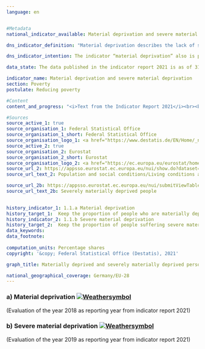```yaml
---
language: en    


#Metadata    
national_indicator_available: Material deprivation and severe material deprivation    

dns_indicator_definition: "Material deprivation describes the lack of specific consumer goods and the involuntary foregoing of discretionary consumption for financial reasons. The two indicators represent the proportion of people out of the total population who are deemed to suffer either material deprivation (1.1.a) or severe material deprivation (1.1.b). The designation of (severe) material deprivation applies to all people whose household meets at least three (severely materially deprived: at least four) of nine defined criteria reflecting the financial restrictions of the household."    

dns_indicator_intention: The indicator “material deprivation” also is part of the extensive reporting on poverty and wealth conducted by the Federal Government. By identifying individual deficiencies, it aims to act as a substitute for illustrating living conditions threatened by poverty. Therefore both, the percentage of persons who are materially as well as severely materially deprived, should stay below the level within the European Union.    

data_state: The data published in the indicator report 2021 is as of 31.12.2020. The data shown on the DNS-Online-Platform is updated regularly, so that more current data may be available online than published in the indicator report 2021.    

indicator_name: Material deprivation and severe material deprivation    
section: Poverty    
postulate: Reducing poverty    

#Content    
content_and_progress: "<i>Text from the Indicator Report 2021</i><br><br>The data are drawn from the Europe-wide harmonised annual Statistics on Income and Living Conditions (EU-SILC), which in Germany is conducted by the Federal Statistical Office in cooperation with the statistical offices of the various Länder and titled “Living in Europe”. This involves about 14,000 private households in Germany which voluntarily provide information on their income and living conditions annually.<br><br><br><br>The indicators show the respective proportion of the population for which according to a self-assessment involuntary foregoing or deficiencies in several areas apply for financial reasons. The selected survey variables are expenditures based on a lifestyle that is considered appropriate, desirable or even necessary in Europe. These nine criteria used to characterise “material deprivation” are standardised across all countries in which EU-SILC is conducted, thereby allowing Europe-wide comparisons.<br><br><br><br>Specifically, the nine criteria cover: the lack of a car, a washing machine, a colour TV or a telephone in the household (in each case because the household is unable to afford one); a financial difficulty, paying rent, mortgage or utility bills on time, ensuring adequate heating in the residence, eating meat, fish or an equivalent vegetarian meal every second day, spending one week’s holidays per year outside the actual residence or meeting unplanned expenditures of a specific amount (poverty threshold of the previous year; 2017: 1,000 euros) from one’s own financial resources.<br><br><br><br>Material deprivation is associated with the problem of social exclusion because participation in social life is jeopardised by the lack of financial means. The “severe material deprivation” indicator is also part of the “poverty or social exclusion” indicator, which is used to measure one of the five core objectives of the Europe 2020 strategy (combating poverty and social exclusion).<br><br><br><br>In 2017, 9.1&nbsp;% of the population in Germany were classified as materially deprived, while 3.4&nbsp;% were affected by severe material deprivation. The corresponding values were 11.1&nbsp;% and 4.5&nbsp;% in 2010 and slightly higher in some subsequent years, resulting in a slight decline over time, similar to the EU as a whole. However, the average values for persons in the EU are significantly higher than the respective values for Germany. For instance, the proportion of the materially deprived EU population in 2017 was 14.7&nbsp;% according to the estimates of the Statistical Office of the European Union (Eurostat) and was therefore more than 50&nbsp;% higher than in Germany. A total of 6.7&nbsp;% of the EU population were considered as severely materially deprived persons. This rate is 97&nbsp;% higher than the respective value in Germany. However, both the share of materially deprived and that of severely materially deprived people decrease more rapidly in the EU than in Germany. Consequently, it can be expected that the German and the European rates will converge if this development continues."    

#Sources    
source_active_1: true
source_organisation_1: Federal Statistical Office
source_organisation_1_short: Federal Statistical Office
source_organisation_logo_1: <a href="https://www.destatis.de/EN/Home/_node.html"><img src="https://g205sdgs.github.io/sdg-indicators/public/logosEn/destatis.png" alt=" Federal Statistical Office" title="Click here to visit the homepage of the organization" style="border: transparent"/></a>
source_active_2: true
source_organisation_2: Eurostat
source_organisation_2_short: Eurostat
source_organisation_logo_2: <a href="https://ec.europa.eu/eurostat/home"><img src="https://g205sdgs.github.io/sdg-indicators/public/logosEn/eurostat.png" alt=" Eurostat" title="Click here to visit the homepage of the organization" style="border: transparent"/></a>
source_url_2: https://appsso.eurostat.ec.europa.eu/nui/show.do?dataset=ilc_mdsd02&lang=en                        
source_url_text_2: Population and social conditions/Living conditions and welfare/Income and living conditions/Material deprivation - Material Deprivation rate by sex - EU-SILC survey                        

source_url_2b: https://appsso.eurostat.ec.europa.eu/nui/submitViewTableAction.do                        
source_url_text_2b: Severely materially deprived people                        
    

history_indicator_1: 1.1.a Material deprivation                    
history_target_1:  Keep the proportion of people who are materially deprived significantly below the EU-28 level by 2030
history_indicator_2: 1.1.b Severe material deprivation                    
history_target_2:  Keep the proportion of people suffering severe material deprivation significantly below the EU-28 level by 2030    
data_keywords:    
data_footnote:     
    
computation_units: Percentage shares    
copyright: '&copy; Federal Statistical Office (Destatis), 2021'    

graph_title: Materially deprived and severely materially deprived persons    

national_geographical_coverage: Germany/EU-28    
---    
```

<div>
  <div class="my-header">
    <h3>a) Material deprivation
      <a href="https://sustainabledevelopment-deutschland.github.io/en/status/"><img src="https://g205sdgs.github.io/sdg-indicators/public/Wettersymbole/Leicht bewölkt.png" title="If the trend continues, the indicator will be presumably miss its target by at least 5&nbsp;% and at most 20&nbsp;% of the difference between the target value and the current value" alt="Weathersymbol" />
      </a>
    </h3>
  </div>
  <div class="my-header-note">
    <span> (Evaluation of the year 2018 as reporting year from indicator report 2021)</span>
  </div>
</div>
<div>
  <div class="my-header">
    <h3>b) Severe material deprivation
      <a href="https://sustainabledevelopment-deutschland.github.io/en/status/"><img src="https://g205sdgs.github.io/sdg-indicators/public/Wettersymbole/Leicht bewölkt.png" title="If the trend continues, the indicator will be presumably miss its target by at least 5&nbsp;% and at most 20&nbsp;% of the difference between the target value and the current value" alt="Weathersymbol" />
      </a>
    </h3>
  </div>
  <div class="my-header-note">
    <span> (Evaluation of the year 2019 as reporting year from indicator report 2021)</span>
  </div>
</div>